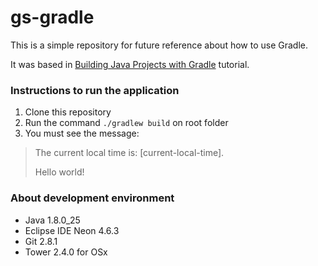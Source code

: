 # gs-gradle
This is a simple repository for future reference about how to use Gradle.

It was based in [Building Java Projects with Gradle](https://spring.io/guides/gs/gradle/) tutorial.

### Instructions to run the application
1. Clone this repository
2. Run the command `./gradlew build` on root folder
3. You must see the message:
> The current local time is: [current-local-time].
>
> Hello world!

### About development environment

- Java 1.8.0_25
- Eclipse IDE Neon 4.6.3
- Git 2.8.1
- Tower 2.4.0 for OSx
